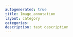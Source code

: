 ```yaml
---
autogenerated: true
title: Image_annotation
layout: category
categories: 
description: test description
---
```


